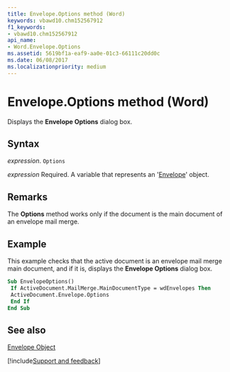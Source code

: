```yaml
---
title: Envelope.Options method (Word)
keywords: vbawd10.chm152567912
f1_keywords:
- vbawd10.chm152567912
api_name:
- Word.Envelope.Options
ms.assetid: 5619bf1a-eaf9-aa0e-01c3-66111c20dd0c
ms.date: 06/08/2017
ms.localizationpriority: medium
---
```



# Envelope.Options method (Word)

Displays the **Envelope Options** dialog box.


## Syntax

_expression_. `Options`

_expression_ Required. A variable that represents an '[Envelope](Word.Envelope.md)' object.


## Remarks

The **Options** method works only if the document is the main document of an envelope mail merge.


## Example

This example checks that the active document is an envelope mail merge main document, and if it is, displays the **Envelope Options** dialog box.


```vb
Sub EnvelopeOptions() 
 If ActiveDocument.MailMerge.MainDocumentType = wdEnvelopes Then 
 ActiveDocument.Envelope.Options 
 End If 
End Sub
```


## See also


[Envelope Object](Word.Envelope.md)

[!include[Support and feedback](~/includes/feedback-boilerplate.md)]